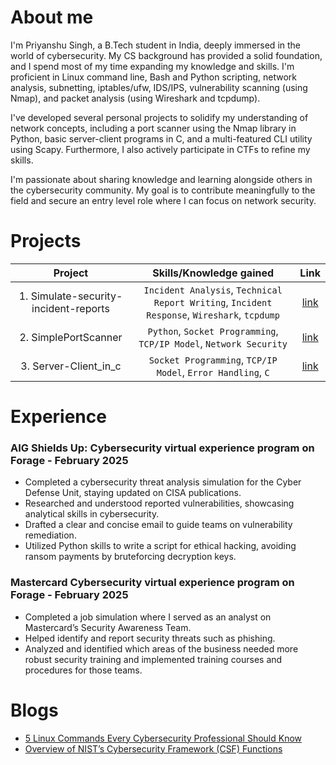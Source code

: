 # About me
I'm Priyanshu Singh, a B.Tech student in India, deeply immersed in the world of cybersecurity. My CS background has provided a solid foundation, and I spend most of my time expanding my knowledge and skills. I'm proficient in Linux command line, Bash and Python scripting, network analysis, subnetting, iptables/ufw, IDS/IPS, vulnerability scanning (using Nmap), and packet analysis (using Wireshark and tcpdump).

I've developed several personal projects to solidify my understanding of network concepts, including a port scanner using the Nmap library in Python, basic server-client programs in C, and a multi-featured CLI utility using Scapy. Furthermore, I also actively participate in CTFs to refine my skills.

I'm passionate about sharing knowledge and learning alongside others in the cybersecurity community. My goal is to contribute meaningfully to the field and secure an entry level role where I can focus on network security.

# Projects

|                Project                |                                   Skills/Knowledge gained                                    |                                     Link                                     |
| :-----------------------------------: | :------------------------------------------------------------------------------------------: | :--------------------------------------------------------------------------: |
| 1. Simulate-security-incident-reports | `Incident Analysis`, `Technical Report Writing`, `Incident Response`, `Wireshark`, `tcpdump` | [link](https://github.com/EADDRINUSE-98/Simulated-security-incident-reports) |
|         2. SimplePortScanner          |              `Python`, `Socket Programming`, `TCP/IP Model`, `Network Security`              |          [link](https://github.com/EADDRINUSE-98/SimplePortScanner)          |
|         3. Server-Client_in_c         |                 `Socket Programming`, `TCP/IP Model`, `Error Handling`, `C`                  |         [link](https://github.com/EADDRINUSE-98/Server-Client_in_c)          |

# Experience

### AIG Shields Up: Cybersecurity virtual experience program on Forage - February 2025
- Completed a cybersecurity threat analysis simulation for the Cyber Defense Unit, staying updated on CISA publications.
- Researched and understood reported vulnerabilities, showcasing analytical skills in cybersecurity.
- Drafted a clear and concise email to guide teams on vulnerability remediation.
- Utilized Python skills to write a script for ethical hacking, avoiding ransom payments by bruteforcing decryption keys.
### Mastercard Cybersecurity virtual experience program on Forage - February 2025
- Completed a job simulation where I served as an analyst on Mastercard’s Security Awareness Team.
- Helped identify and report security threats such as phishing.
- Analyzed and identified which areas of the business needed more robust security training and implemented training courses and procedures for those teams.
# Blogs
- [5 Linux Commands Every Cybersecurity Professional Should Know](https://medium.com/@eaddrinuse-98/5-linux-commands-every-cybersecurity-professional-should-know-7ddf653186a8)
- [Overview of NIST’s Cybersecurity Framework (CSF) Functions](https://medium.com/@eaddrinuse-98/overview-of-nists-cybersecurity-framework-csf-functions-09c4e8686b08)
